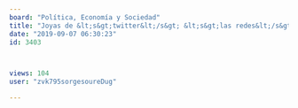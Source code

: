 ```yaml
---
board: "Política, Economía y Sociedad"
title: "Joyas de &lt;s&gt;twitter&lt;/s&gt; &lt;s&gt;las redes&lt;/s&gt; internet"
date: "2019-09-07 06:30:23"
id: 3403



views: 104
user: "zvk795sorgesoureDug"

---
```


